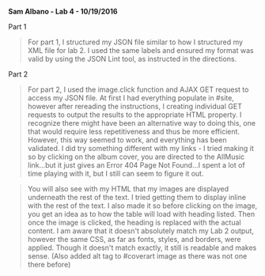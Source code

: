 **Sam Albano - Lab 4 - 10/19/2016**

Part 1
 
>For part 1, I structured my JSON file similar to how I structured my XML file for lab 2. I used the same labels and ensured my format was valid by using the JSON Lint tool, as instructed in the directions.

Part 2

>For part 2, I used the image.click function and AJAX GET request to access my JSON file. At first I had everything populate in #site, however after rereading the instructions, I creating individual GET requests to output the results to the appropriate HTML property. I recognize there might have been an alternative way to doing this, one that would require less repetitiveness and thus be more efficient. However, this way seemed to work, and everything has been validated. I did try something different with my links - I tried making it so by clicking on the album cover, you are directed to the AllMusic link...but it just gives an Error 404 Page Not Found...I spent a lot of time playing with it, but I still can seem to figure it out.

>You will also see with my HTML that my images are displayed underneath the rest of the text. I tried getting them to display inline with the rest of the text. I also made it so before clicking on the image, you get an idea as to how the table will load with heading listed. Then once the image is clicked, the heading is replaced with the actual content. I am aware that it doesn't absolutely match my Lab 2 output, however the same CSS, as far as fonts, styles, and borders, were applied. Though it doesn't match exactly, it still is readable and makes sense. (Also added alt tag to #coverart image as there was not one there before)